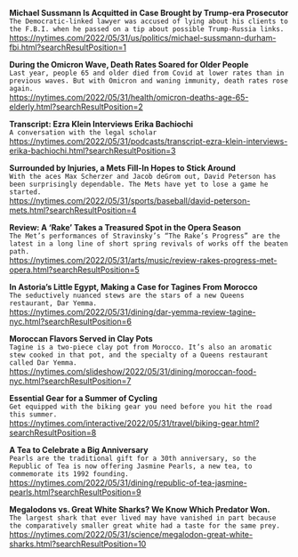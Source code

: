 **Michael Sussmann Is Acquitted in Case Brought by Trump-era Prosecutor**\
`The Democratic-linked lawyer was accused of lying about his clients to the F.B.I. when he passed on a tip about possible Trump-Russia links.`\
https://nytimes.com/2022/05/31/us/politics/michael-sussmann-durham-fbi.html?searchResultPosition=1

**During the Omicron Wave, Death Rates Soared for Older People**\
`Last year, people 65 and older died from Covid at lower rates than in previous waves. But with Omicron and waning immunity, death rates rose again.`\
https://nytimes.com/2022/05/31/health/omicron-deaths-age-65-elderly.html?searchResultPosition=2

**Transcript: Ezra Klein Interviews Erika Bachiochi**\
`A conversation with the legal scholar`\
https://nytimes.com/2022/05/31/podcasts/transcript-ezra-klein-interviews-erika-bachiochi.html?searchResultPosition=3

**Surrounded by Injuries, a Mets Fill-In Hopes to Stick Around**\
`With the aces Max Scherzer and Jacob deGrom out, David Peterson has been surprisingly dependable. The Mets have yet to lose a game he started.`\
https://nytimes.com/2022/05/31/sports/baseball/david-peterson-mets.html?searchResultPosition=4

**Review: A ‘Rake’ Takes a Treasured Spot in the Opera Season**\
`The Met’s performances of Stravinsky’s “The Rake’s Progress” are the latest in a long line of short spring revivals of works off the beaten path.`\
https://nytimes.com/2022/05/31/arts/music/review-rakes-progress-met-opera.html?searchResultPosition=5

**In Astoria’s Little Egypt, Making a Case for Tagines From Morocco**\
`The seductively nuanced stews are the stars of a new Queens restaurant, Dar Yemma.`\
https://nytimes.com/2022/05/31/dining/dar-yemma-review-tagine-nyc.html?searchResultPosition=6

**Moroccan Flavors Served in Clay Pots**\
`Tagine is a two-piece clay pot from Morocco. It’s also an aromatic stew cooked in that pot, and the specialty of a Queens restaurant called Dar Yemma.`\
https://nytimes.com/slideshow/2022/05/31/dining/moroccan-food-nyc.html?searchResultPosition=7

**Essential Gear for a Summer of Cycling**\
`Get equipped with the biking gear you need before you hit the road this summer.`\
https://nytimes.com/interactive/2022/05/31/travel/biking-gear.html?searchResultPosition=8

**A Tea to Celebrate a Big Anniversary**\
`Pearls are the traditional gift for a 30th anniversary, so the Republic of Tea is now offering Jasmine Pearls, a new tea, to commemorate its 1992 founding.`\
https://nytimes.com/2022/05/31/dining/republic-of-tea-jasmine-pearls.html?searchResultPosition=9

**Megalodons vs. Great White Sharks? We Know Which Predator Won.**\
`The largest shark that ever lived may have vanished in part because the comparatively smaller great white had a taste for the same prey.`\
https://nytimes.com/2022/05/31/science/megalodon-great-white-sharks.html?searchResultPosition=10

